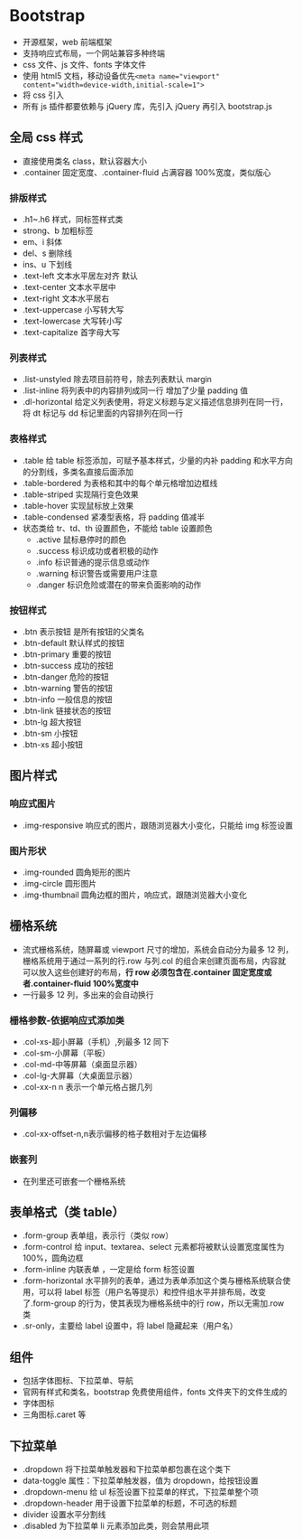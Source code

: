# Bootstrap

- 开源框架，web 前端框架
- 支持响应式布局，一个网站兼容多种终端
- css 文件、js 文件、fonts 字体文件
- 使用 html5 文档，移动设备优先`<meta name="viewport" content="width=device-width,initial-scale=1">`
- 将 css 引入
- 所有 js 插件都要依赖与 jQuery 库，先引入 jQuery 再引入 bootstrap.js

## 全局 css 样式

- 直接使用类名 class，默认容器大小
- .container 固定宽度、.container-fluid 占满容器 100%宽度，类似版心

### 排版样式

- .h1~.h6 样式，同标签样式类
- strong、b 加粗标签
- em、i 斜体
- del、s 删除线
- ins、u 下划线
- .text-left 文本水平居左对齐 默认
- .text-center 文本水平居中
- .text-right 文本水平居右
- .text-uppercase 小写转大写
- .text-lowercase 大写转小写
- .text-capitalize 首字母大写

### 列表样式

- .list-unstyled 除去项目前符号，除去列表默认 margin
- .list-inline 将列表中的内容排列成同一行 增加了少量 padding 值
- .dl-horizontal 给定义列表使用，将定义标题与定义描述信息排列在同一行，将 dt 标记与 dd 标记里面的内容排列在同一行

### 表格样式

- .table 给 table 标签添加，可赋予基本样式，少量的内补 padding 和水平方向的分割线，多类名直接后面添加
- .table-bordered 为表格和其中的每个单元格增加边框线
- .table-striped 实现隔行变色效果
- .table-hover 实现鼠标放上效果
- .table-condensed 紧凑型表格，将 padding 值减半
- 状态类给 tr、td、th 设置颜色，不能给 table 设置颜色
  - .active 鼠标悬停时的颜色
  - .success 标识成功或者积极的动作
  - .info 标识普通的提示信息或动作
  - .warning 标识警告或需要用户注意
  - .danger 标识危险或潜在的带来负面影响的动作

### 按钮样式

- .btn 表示按钮 是所有按钮的父类名
- .btn-default 默认样式的按钮
- .btn-primary 重要的按钮
- .btn-success 成功的按钮
- .btn-danger 危险的按钮
- .btn-warning 警告的按钮
- .btn-info 一般信息的按钮
- .btn-link 链接状态的按钮
- .btn-lg 超大按钮
- .btn-sm 小按钮
- .btn-xs 超小按钮

## 图片样式

### 响应式图片

- .img-responsive 响应式的图片，跟随浏览器大小变化，只能给 img 标签设置

### 图片形状

- .img-rounded 圆角矩形的图片
- .img-circle 圆形图片
- .img-thumbnail 圆角边框的图片，响应式，跟随浏览器大小变化

## 栅格系统

- 流式栅格系统，随屏幕或 viewport 尺寸的增加，系统会自动分为最多 12 列，栅格系统用于通过一系列的行.row 与列.col 的组合来创建页面布局，内容就可以放入这些创建好的布局，**行 row 必须包含在.container 固定宽度或者.container-fluid 100%宽度中**
- 一行最多 12 列，多出来的会自动换行

### 栅格参数-依据响应式添加类

- .col-xs-超小屏幕（手机）,列最多 12 同下
- .col-sm-小屏幕（平板）
- .col-md-中等屏幕（桌面显示器）
- .col-lg-大屏幕（大桌面显示器）
- .col-xx-n n 表示一个单元格占据几列

### 列偏移

- .col-xx-offset-n,n表示偏移的格子数相对于左边偏移

### 嵌套列

- 在列里还可嵌套一个栅格系统

## 表单格式（类 table）

- .form-group 表单组，表示行（类似 row）
- .form-control 给 input、textarea、select 元素都将被默认设置宽度属性为 100%，圆角边框
- .form-inline 内联表单 ，一定是给 form 标签设置
- .form-horizontal 水平排列的表单，通过为表单添加这个类与栅格系统联合使用，可以将 label 标签（用户名等提示）和控件组水平并排布局，改变了.form-group 的行为，使其表现为栅格系统中的行 row，所以无需加.row 类
- .sr-only，主要给 label 设置中，将 label 隐藏起来（用户名）

## 组件

- 包括字体图标、下拉菜单、导航
- 官网有样式和类名，bootstrap 免费使用组件，fonts 文件夹下的文件生成的
- 字体图标
- 三角图标.caret 等

## 下拉菜单

- .dropdown 将下拉菜单触发器和下拉菜单都包裹在这个类下
- data-toggle 属性：下拉菜单触发器，值为 dropdown，给按钮设置
- .dropdown-menu 给 ul 标签设置下拉菜单的样式，下拉菜单整个项
- .dropdown-header 用于设置下拉菜单的标题，不可选的标题
- divider 设置水平分割线
- .disabled 为下拉菜单 li 元素添加此类，则会禁用此项

<Vssue title="CSS issue" />